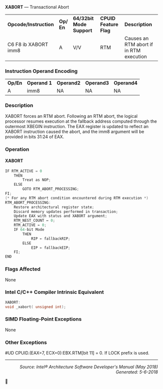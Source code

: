 <b>XABORT</b> —  Transactional Abort
<table>
	<tr>
		<td><b>Opcode/Instruction</b></td>
		<td><b>Op/ En</b></td>
		<td><b>64/32bit Mode Support</b></td>
		<td><b>CPUID Feature Flag</b></td>
		<td><b>Description</b></td>
	</tr>
	<tr>
		<td>C6 F8 ib XABORT imm8</td>
		<td>A</td>
		<td>V/V</td>
		<td>RTM</td>
		<td>Causes an RTM abort if in RTM execution</td>
	</tr>
</table>


### Instruction Operand Encoding
<table>
	<tr>
		<td><b>Op/En</b></td>
		<td><b>Operand 1</b></td>
		<td><b>Operand2</b></td>
		<td><b>Operand3</b></td>
		<td><b>Operand4</b></td>
	</tr>
	<tr>
		<td>A</td>
		<td>imm8</td>
		<td>NA</td>
		<td>NA</td>
		<td>NA</td>
	</tr>
</table>


### Description
XABORT forces an RTM abort. Following an RTM abort, the logical processor resumes execution at the fallback
address computed through the outermost XBEGIN instruction. The EAX register is updated to reflect an XABORT
instruction caused the abort, and the imm8 argument will be provided in bits 31:24 of EAX.

### Operation


#### XABORT
```java
IF RTM_ACTIVE = 0
    THEN 
        Treat as NOP;
    ELSE
        GOTO RTM_ABORT_PROCESSING;
FI;
(* For any RTM abort condition encountered during RTM execution *)
RTM_ABORT_PROCESSING:
    Restore architectural register state;
    Discard memory updates performed in transaction;
    Update EAX with status and XABORT argument;
    RTM_NEST_COUNT ← 0;
    RTM_ACTIVE ← 0;
    IF 64-bit Mode
        THEN
            RIP ← fallbackRIP;
        ELSE
            EIP ← fallbackEIP;
    FI;
END
```
### Flags Affected

None

### Intel C/C++ Compiler Intrinsic Equivalent
```c
XABORT:
void _xabort( unsigned int);
```
### SIMD Floating-Point Exceptions

None

### Other Exceptions
<p>#UD
CPUID.(EAX=7, ECX=0):EBX.RTM[bit 11] = 0.
If LOCK prefix is used.

 --- 
<p align="right"><i>Source: Intel® Architecture Software Developer's Manual (May 2018)<br>Generated: 5-6-2018</i></p>

